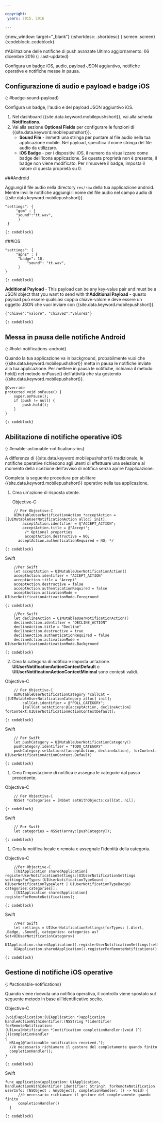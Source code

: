 ```yaml
---

copyright:
 years: 2015, 2016

---
```


{:new_window: target="_blank"}
{:shortdesc: .shortdesc}
{:screen:.screen}
{:codeblock:.codeblock}

#Abilitazione delle notifiche di push avanzate
Ultimo aggiornamento: 06 dicembre 2016
{: .last-updated}

Configura un badge iOS, audio, payload JSON aggiuntivo, notifiche operative e notifiche messe in pausa.

## Configurazione di audio e payload e badge iOS
{: #badge-sound-payload}

Configura un badge, l'audio e del payload JSON aggiuntivo iOS.

1. Nel dashboard {{site.data.keyword.mobilepushshort}}, vai alla scheda **Notifications**.
2. Vai alla sezione **Optional Fields** per configurare le funzioni di {{site.data.keyword.mobilepushshort}}. 
	- **Sound File** - immetti una stringa per puntare al file audio nella tua applicazione mobile. Nel payload, specifica il nome stringa del file audio da utilizzare.
	- **iOS Badge** - per i dispositivi iOS, il numero da visualizzare come badge dell'icona
                            applicazione. Se questa proprietà
                            non è presente, il badge non viene modificato. Per rimuovere il badge, imposta
                            il valore di questa proprietà su 0.
	
###Android

Aggiungi il file audio nella directory `res/raw` della tua applicazione android. Mentre invii le notifiche aggiungi il nome del file audio nel campo audio di {{site.data.keyword.mobilepushshort}}.

```
"settings": {
     "gcm" : {
     "sound":"tt.wav",
	  }
 }  
```
    {: codeblock}	
	
###iOS

```
"settings": {
     "apns" : {
      "badge": 10,
	      "sound": "tt.wav",
	  }
}
``` 
	{: codeblock}
		
**Additional Payload** - This payload can be any key-value pair and must be a JSON object that you want to send with th**Additional Payload** - questo payload può essere qualsiasi coppia chiave-valore e deve essere un oggetto JSON che vuoi inviare con {{site.data.keyword.mobilepushshort}}.

```
{"chiave":"valore", "chiave2":"valore2"}
```
	{: codeblock}

## Messa in pausa delle notifiche Android 
{: #hold-notifications-android}

Quando la tua applicazione va in background, probabilmente vuoi che {{site.data.keyword.mobilepushshort}} metta in pausa le notifiche inviate alla tua applicazione. Per mettere in pausa le notifiche, richiama il metodo hold() nel metodo onPause() dell'attività che sta gestendo {{site.data.keyword.mobilepushshort}}.

```
@Override
protected void onPause() {
    super.onPause();
    if (push != null) {
        push.hold();
    }
} 
```
	{: codeblock}
## Abilitazione di notifiche operative iOS  
{: #enable-actionable-notifications-ios}

A differenza di {{site.data.keyword.mobilepushshort}} tradizionale,  le notifiche operative richiedono agli utenti di effettuare una selezione al momento della ricezione dell'avviso di notifica senza aprire l'applicazione. 

Completa la seguente procedura per abilitare {{site.data.keyword.mobilepushshort}} operativo nella tua applicazione.

1. Crea un'azione di risposta utente.

   Objective-C

```
	// Per Objective-C
	UIMutableUserNotificationAction *acceptAction = [[UIMutableUserNotificationAction alloc] init];
	    acceptAction.identifier = @"ACCEPT_ACTION";
	    acceptAction.title = @"Accept";
	     /* Optional properties
	     acceptAction.destructive = NO;
	  acceptAction.authenticationRequired = NO; */
```
	{: codeblock}

   Swift

```
	//Per Swift
	let acceptAction = UIMutableUserNotificationAction()
	acceptAction.identifier = "ACCEPT_ACTION"
	acceptAction.title = "Accept"
	acceptAction.destructive = false
	acceptAction.authenticationRequired = false
	acceptAction.activationMode = UIUserNotificationActivationMode.Foreground
```
	{: codeblock}
	
```
	//Per Swift
	let declineAction = UIMutableUserNotificationAction()
	declineAction.identifier = "DECLINE_ACTION"
	declineAction.title = "Decline"
	declineAction.destructive = true
	declineAction.authenticationRequired = false
	declineAction.activationMode = UIUserNotificationActivationMode.Background
```
	{: codeblock}

2. Crea la categoria di notifica e imposta un'azione. **UIUserNotificationActionContextDefault** o
                **UIUserNotificationActionContextMinimal** sono
contesti validi.

Objective-C

```
	// Per Objective-C
	UIMutableUserNotificationCategory *callCat = [[UIMutableUserNotificationCategory alloc] init];
	    callCat.identifier = @"POLL_CATEGORY";
	    [callCat setActions:@[acceptAction, declineAction] forContext:UIUserNotificationActionContextDefault];
```    
	{: codeblock}

Swift

```
	// Per Swift
	let pushCategory = UIMutableUserNotificationCategory()
	pushCategory.identifier = "TODO_CATEGORY"
	pushCategory.setActions([acceptAction, declineAction], forContext: UIUserNotificationActionContext.Default)
```
	{: codeblock}

1. Crea l'impostazione di notifica e assegna le categorie dal passo precedente.

Objective-C

```
	// Per Objective-C
	NSSet *categories = [NSSet setWithObjects:callCat, nil];
```
	{: codeblock}

Swift

```
	// Per Swift
	let categories = NSSet(array:[pushCategory]);
```
	{: codeblock}

1. Crea la notifica locale o remota e assegnale
l'identità della categoria.

Objective-C

```
	//Per Objective-C
	[[UIApplication sharedApplication] registerUserNotificationSettings:[UIUserNotificationSettings settingsForTypes:(UIUserNotificationTypeSound | UIUserNotificationTypeAlert | UIUserNotificationTypeBadge) categories:categories]];
	[[UIApplication sharedApplication] registerForRemoteNotifications];
```
	{: codeblock}

Swift

```
	//Per Swift
	let settings = UIUserNotificationSettings(forTypes: [.Alert, .Badge, .Sound], categories: categories as? Set<UIUserNotificationCategory>)
    UIApplication.sharedApplication().registerUserNotificationSettings(settings)
    UIApplication.sharedApplication().registerForRemoteNotifications() 
```
	{: codeblock}
	
## Gestione di notifiche iOS operative  
{: #actionable-notifications}

Quando viene ricevuta una notifica operativa, il controllo
viene spostato sul seguente metodo in base all'identificativo
scelto.

Objective-C

```
(void)application:(UIApplication *)application handleActionWithIdentifier:(NSString *)identifier forRemoteNotification:
(UILocalNotification *)notification completionHandler:(void (^)())completionHandler
{
  NSLog(@"actionable notification received.");
  //è necessario richiamare il gestore del completamente quando finito
  completionHandler();
}
```
	{: codeblock}

Swift
 
```
func application(application: UIApplication, handleActionWithIdentifier identifier: String?, forRemoteNotification userInfo: [NSObject : AnyObject], completionHandler: () -> Void) {
      //è necessario richiamare il gestore del completamente quando finito
      completionHandler()
  }
```    
	{: codeblock}
    
